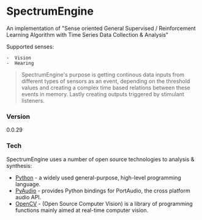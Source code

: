 # SpectrumEngine

An implementation of "Sense oriented General Supervised / Reinforcement Learning Algorithm with Time Series Data Collection & Analysis"

Supported senses:

	-  Vision
	-  Hearing

> SpectrumEngine's purpose is getting continous data inputs from different types of sensors as
> an event, depending on the threshold values and creating a complex time based relations
> between these events in memory. Lastly creating outputs triggered by stimulant listeners.

### Version
0.0.29

### Tech

SpectrumEngine uses a number of open source technologies to analysis & synthesis:

* [Python] - a widely used general-purpose, high-level programming language.
* [PyAudio] - provides Python bindings for PortAudio, the cross platform audio API.
* [OpenCV] - (Open Source Computer Vision) is a library of programming functions mainly aimed at real-time computer vision.

[Python]: <https://www.python.org/r>
[PyAudio]: <https://people.csail.mit.edu/hubert/pyaudio/r>
[OpenCV]: <http://opencv.org/r>
